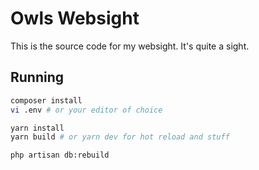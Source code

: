 # Owls Websight
This is the source code for my websight. It's quite a sight.

## Running
```sh
composer install
vi .env # or your editor of choice

yarn install
yarn build # or yarn dev for hot reload and stuff

php artisan db:rebuild
```
